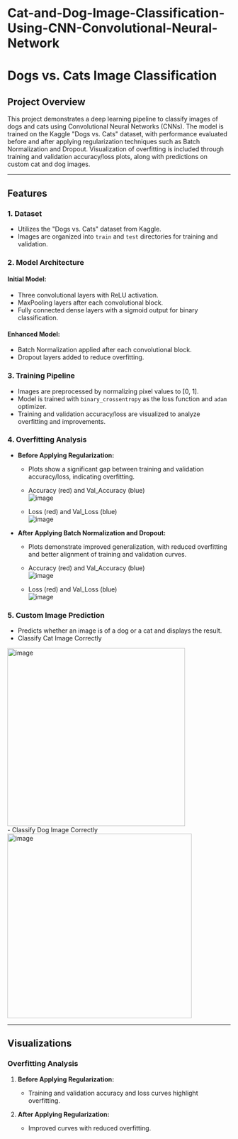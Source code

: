 # Cat-and-Dog-Image-Classification-Using-CNN-Convolutional-Neural-Network

# Dogs vs. Cats Image Classification

## Project Overview

This project demonstrates a deep learning pipeline to classify images of dogs and cats using Convolutional Neural Networks (CNNs). The model is trained on the Kaggle "Dogs vs. Cats" dataset, with performance evaluated before and after applying regularization techniques such as Batch Normalization and Dropout. Visualization of overfitting is included through training and validation accuracy/loss plots, along with predictions on custom cat and dog images.

---

## Features

### 1. Dataset
- Utilizes the "Dogs vs. Cats" dataset from Kaggle.
- Images are organized into `train` and `test` directories for training and validation.

### 2. Model Architecture
#### Initial Model:
- Three convolutional layers with ReLU activation.
- MaxPooling layers after each convolutional block.
- Fully connected dense layers with a sigmoid output for binary classification.

#### Enhanced Model:
- Batch Normalization applied after each convolutional block.
- Dropout layers added to reduce overfitting.

### 3. Training Pipeline
- Images are preprocessed by normalizing pixel values to [0, 1].
- Model is trained with `binary_crossentropy` as the loss function and `adam` optimizer.
- Training and validation accuracy/loss are visualized to analyze overfitting and improvements.

### 4. Overfitting Analysis
- **Before Applying Regularization:**
  - Plots show a significant gap between training and validation accuracy/loss, indicating overfitting.

  - Accuracy (red) and Val_Accuracy (blue) <br>
   ![image](https://github.com/user-attachments/assets/5c3b128b-b47c-46b5-b8ce-29bd3233273f)
  
  - Loss (red) and Val_Loss (blue) <br>
  ![image](https://github.com/user-attachments/assets/874b748a-4ceb-49da-9f17-0988b2af7caa)

    
- **After Applying Batch Normalization and Dropout:**
  - Plots demonstrate improved generalization, with reduced overfitting and better alignment of training and validation curves.

  - Accuracy (red) and Val_Accuracy (blue) <br>
  ![image](https://github.com/user-attachments/assets/8236bc68-08ea-48dd-a077-f6dec5a2e186)

  - Loss (red) and Val_Loss (blue) <br>
  ![image](https://github.com/user-attachments/assets/963d7669-e657-4b2f-ba47-74b4f56d8e3b)


### 5. Custom Image Prediction

- Predicts whether an image is of a dog or a cat and displays the result.<br>
- Classify Cat Image Correctly <br>
<img width="401" alt="image" src="https://github.com/user-attachments/assets/84f673e7-ccf7-42d6-b2a3-827d42668781" />
<br>
- Classify Dog Image Correctly <br>
<img width="416" alt="image" src="https://github.com/user-attachments/assets/5dccc66b-8630-4114-9722-b58238263a65" />


---

## Visualizations

### Overfitting Analysis
1. **Before Applying Regularization:**
   - Training and validation accuracy and loss curves highlight overfitting.
  
  
     
2. **After Applying Regularization:**
   - Improved curves with reduced overfitting.
